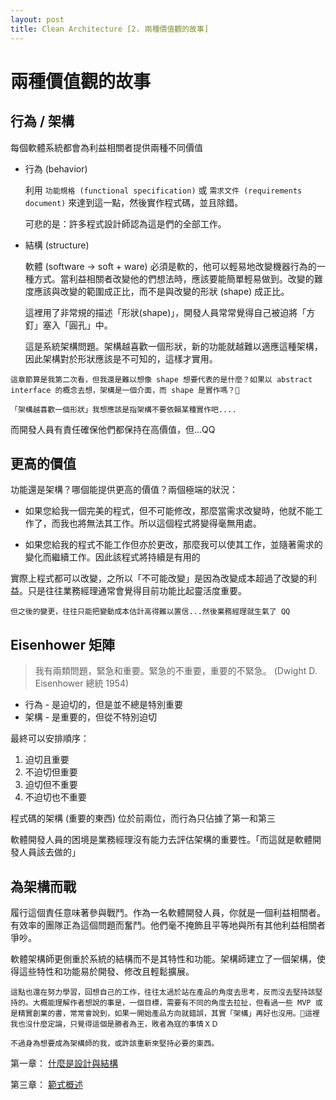 ```yaml
---
layout: post
title: Clean Architecture [2. 兩種價值觀的故事]
--- 
```


# 兩種價值觀的故事

## 行為 / 架構

每個軟體系統都會為利益相關者提供兩種不同價值
 - 行為 (behavior)

   利用 `功能規格 (functional specification)` 或 `需求文件 (requirements document)` 來達到這一點，然後實作程式碼，並且除錯。

   可悲的是：許多程式設計師認為這是們的全部工作。

 - 結構 (structure)

   軟體 (software -> soft + ware) 必須是軟的，他可以輕易地改變機器行為的一種方式。當利益相關者改變他的們想法時，應該要能簡單輕易做到。改變的難度應該與改變的範圍成正比，而不是與改變的形狀 (shape) 成正比。

   這裡用了非常規的描述「形狀(shape)」，開發人員常常覺得自己被迫將「方釘」塞入「圓孔」中。

   這是系統架構問題。架構越喜歡一個形狀，新的功能就越難以適應這種架構，因此架構對於形狀應該是不可知的，這樣才實用。

```
這章節算是我第二次看，但我還是難以想像 shape 想要代表的是什麼？如果以 abstract interface 的概念去想，架構是一個介面，而 shape 是實作嗎？🤔

「架構越喜歡一個形狀」我想應該是指架構不要依賴某種實作吧....
```


而開發人員有責任確保他們都保持在高價值，但...QQ

## 更高的價值

功能還是架構？哪個能提供更高的價值？兩個極端的狀況：

- 如果您給我一個完美的程式，但不可能修改，那麼當需求改變時，他就不能工作了，而我也將無法其工作。所以這個程式將變得毫無用處。

- 如果您給我的程式不能工作但亦於更改，那麼我可以使其工作，並隨著需求的變化而繼續工作。因此該程式將持續是有用的

實際上程式都可以改變，之所以「不可能改變」是因為改變成本超過了改變的利益。只是往往業務經理通常會覺得目前功能比起靈活度重要。

```
但之後的變更，往往只能把變動成本估計高得難以置信...然後業務經理就生氣了 QQ
```

## Eisenhower 矩陣

> 我有兩類問題，緊急和重要。緊急的不重要，重要的不緊急。 (Dwight D. Eisenhower 總統 1954)

- 行為 - 是迫切的，但是並不總是特別重要
- 架構 - 是重要的，但從不特別迫切

最終可以安排順序：

1. 迫切且重要
2. 不迫切但重要
3. 迫切但不重要
4. 不迫切也不重要

程式碼的架構 (重要的東西) 位於前兩位，而行為只佔據了第一和第三

軟體開發人員的困境是業務經理沒有能力去評估架構的重要性。「而這就是軟體開發人員該去做的」

## 為架構而戰

履行這個責任意味著參與戰鬥。作為一名軟體開發人員，你就是一個利益相關者。有效率的團隊正為這個問題而奮鬥。他們毫不掩飾且平等地與所有其他利益相關者爭吵。

軟體架構師更側重於系統的結構而不是其特性和功能。架構師建立了一個架構，使得這些特性和功能易於開發、修改且輕鬆擴展。

```
這點也還在努力學習，回想自己的工作，往往太過於站在產品的角度去思考，反而沒去堅持該堅持的。大概能理解作者想說的事是，一個目標，需要有不同的角度去拉扯，但看過一些 MVP 或是精實創業的書，常常會說到，如果一開始產品方向就錯誤，其實「架構」再好也沒用。🤔這裡我也沒什麼定論，只覺得這個是勝者為王，敗者為寇的事情ＸＤ

不過身為想要成為架構師的我，或許該重新來堅持必要的東西。
```

第一章： [什麼是設計與結構](2018-09-04-CleanArchitecture-2.md)

第三章： [範式概述](2018-09-04-CleanArchitecture-4.md)
